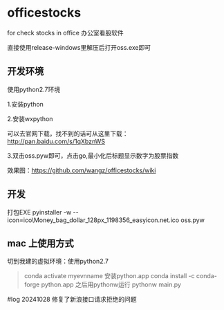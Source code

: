 # officestocks
for check stocks in office 办公室看股软件

直接使用release-windows里解压后打开oss.exe即可

## 开发环境
使用python2.7环境

1.安装python

2.安装wxpython

可以去官网下载，找不到的话可从这里下载：http://pan.baidu.com/s/1qXbznWS

3.双击oss.pyw即可，点击go,最小化后标题显示数字为股票指数

效果图：https://github.com/wangz/officestocks/wiki

## 开发
打包EXE
pyinstaller -w --icon=ico\Money_bag_dollar_128px_1198356_easyicon.net.ico oss.pyw

## mac 上使用方式
切到我建的虚拟环境：使用python2.7
>conda activate myevnname
安装python.app
>conda install -c conda-forge python.app
之后用pythonw运行
>pythonw main.py




#log
20241028 修复了新浪接口请求拒绝的问题
